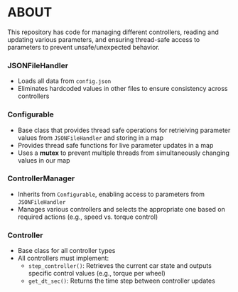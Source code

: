 # ABOUT

This repository has code for managing different controllers, reading and updating various parameters, and ensuring thread-safe access to parameters to prevent unsafe/unexpected behavior.

### JSONFileHandler
- Loads all data from `config.json`
- Eliminates hardcoded values in other files to ensure consistency across controllers

### Configurable
- Base class that provides thread safe operations for retrieiving parameter values from `JSONFileHandler` and storing in a map
- Provides thread safe functions for live parameter updates in a map
- Uses a **mutex** to prevent multiple threads from simultaneously changing values in our map 

### ControllerManager
- Inherits from `Configurable`, enabling access to parameters from `JSONFileHandler`
- Manages various controllers and selects the appropriate one based on required actions (e.g., speed vs. torque control)

### Controller
- Base class for all controller types
- All controllers must implement:
  - `step_controller()`: Retrieves the current car state and outputs specific control values (e.g., torque per wheel)
  - `get_dt_sec()`: Returns the time step between controller updates
